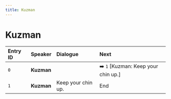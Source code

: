 ```yaml
---
title: Kuzman
---
```


# Kuzman


| Entry ID | Speaker | Dialogue | Next |
| :------- | :------ | :------- | :------------ |
| `0` | **Kuzman** |  | ➡️ `1` \[Kuzman: Keep your chin up\.\] |
| `1` | **Kuzman** | Keep your chin up\. | End |
